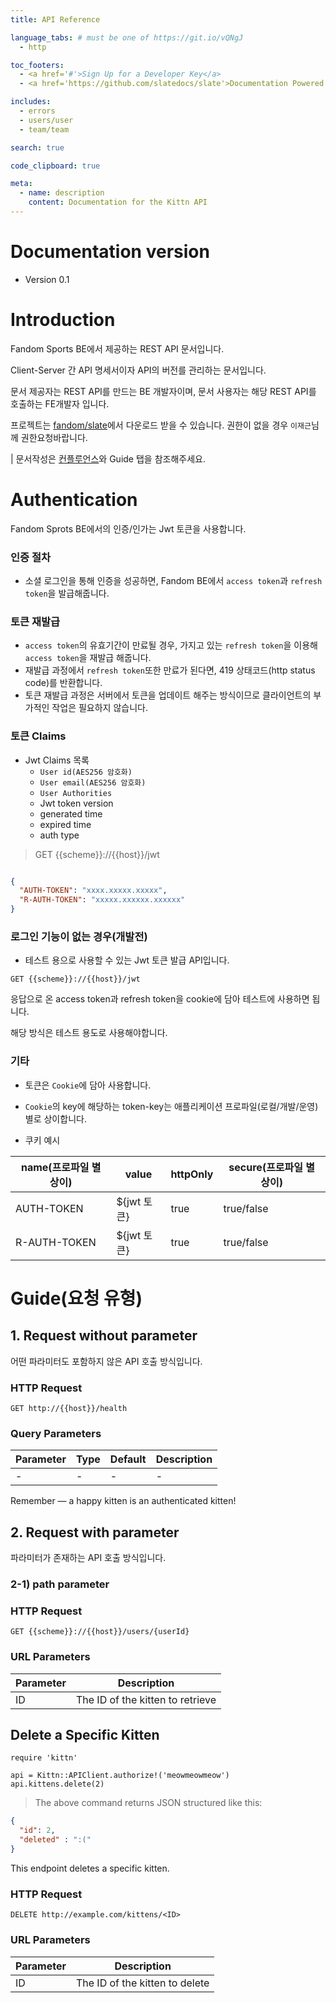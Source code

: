 ```yaml
---
title: API Reference

language_tabs: # must be one of https://git.io/vQNgJ
  - http

toc_footers:
  - <a href='#'>Sign Up for a Developer Key</a>
  - <a href='https://github.com/slatedocs/slate'>Documentation Powered by Slate</a>

includes:
  - errors
  - users/user
  - team/team

search: true

code_clipboard: true    

meta:
  - name: description
    content: Documentation for the Kittn API
---
```

# Documentation version
- Version 0.1

# Introduction

Fandom Sports BE에서 제공하는 REST API 문서입니다.

Client-Server 간  API 명세서이자 API의 버전를 관리하는 문서입니다.

문서 제공자는 REST API를 만드는 BE 개발자이며, 문서 사용자는 해당 REST API를 호출하는 FE개발자 입니다.

프로젝트는 [fandom/slate](https://github.com/fandom-world/fandom-sports-api-documentation)에서 다운로드 받을 수 있습니다. 권한이 없을 경우 `이재근`님께 권한요청바랍니다.

| 문서작성은 [컨플루언스](https://fandom-proj.atlassian.net/wiki/spaces/FANDOM/pages/23068676/API)와 Guide 탭을 참조해주세요.

# Authentication


Fandom Sprots BE에서의 인증/인가는 Jwt 토큰을 사용합니다.

### 인증 절차
- 소셜 로그인을 통해 인증을 성공하면, Fandom BE에서 `access token`과 `refresh token`을 발급해줍니다.

### 토큰 재발급
- `access token`의 유효기간이 만료될 경우, 가지고 있는 `refresh token`을 이용해 `access token`을 재발급 해줍니다.
- 재발급 과정에서 `refresh token`또한 만료가 된다면, 419 상태코드(http status code)를 반환합니다.
- 토큰 재발급 과정은 서버에서 토큰을 업데이트 해주는 방식이므로 클라이언트의 부가적인 작업은 필요하지 않습니다.

### 토큰 Claims
- Jwt Claims 목록
  - `User id(AES256 암호화)`
  - `User email(AES256 암호화)`
  - `User Authorities`
  - Jwt token version
  - generated time
  - expired time
  - auth type

> GET {{scheme}}://{{host}}/jwt

```json

{
  "AUTH-TOKEN": "xxxx.xxxxx.xxxxx",
  "R-AUTH-TOKEN": "xxxxx.xxxxxx.xxxxxx"
}

```

### 로그인 기능이 없는 경우(개발전)
- 테스트 용으로 사용할 수 있는 Jwt 토큰 발급 API입니다.

`GET {{scheme}}://{{host}}/jwt`

응답으로 온 access token과 refresh token을 cookie에 담아 테스트에 사용하면 됩니다. 

<aside class="warning">
  해당 방식은 테스트 용도로 사용해야합니다. 
</aside>


### 기타
- 토큰은 `Cookie`에 담아 사용합니다.
- `Cookie`의 key에 해당하는 token-key는 애플리케이션 프로파일(로컬/개발/운영) 별로 상이합니다.


- 쿠키 예시

name(프로파일 별 상이) | value      | httpOnly |secure(프로파일 별 상이)
--------- |------------|--------|-----------
AUTH-TOKEN | ${jwt 토큰}  | true   | true/false
R-AUTH-TOKEN | ${jwt 토큰}  | true       | true/false


# Guide(요청 유형) 

## 1. Request without parameter 


어떤 파라미터도 포함하지 않은 API 호출 방식입니다.

### HTTP Request

`GET http://{{host}}/health`

### Query Parameters

Parameter | Type | Default |Description
--------- |---------|---------|-----------
- | -    | -       | -


<aside class="success">
Remember — a happy kitten is an authenticated kitten!
</aside>

## 2. Request with parameter

파라미터가 존재하는 API 호출 방식입니다.

### 2-1) path parameter
### HTTP Request

`GET {{scheme}}://{{host}}/users/{userId}`

### URL Parameters

Parameter | Description
--------- | -----------
ID | The ID of the kitten to retrieve

## Delete a Specific Kitten

```http
require 'kittn'

api = Kittn::APIClient.authorize!('meowmeowmeow')
api.kittens.delete(2)
```

> The above command returns JSON structured like this:

```json
{
  "id": 2,
  "deleted" : ":("
}
```

This endpoint deletes a specific kitten.

### HTTP Request

`DELETE http://example.com/kittens/<ID>`

### URL Parameters

Parameter | Description
--------- | -----------
ID | The ID of the kitten to delete

